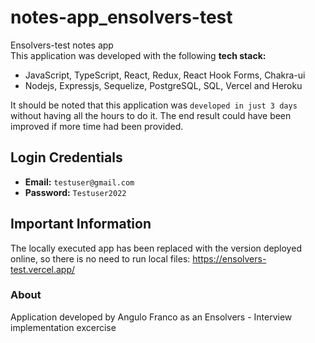 # notes-app_ensolvers-test
Ensolvers-test notes app<br/>
This application was developed with the following **tech stack:** <br/>
- JavaScript, TypeScript, React, Redux, React Hook Forms, Chakra-ui <br/>
- Nodejs, Expressjs, Sequelize, PostgreSQL, SQL, Vercel and Heroku <br/>

It should be noted that this application was `developed in just 3 days` without having all the hours to do it. The end result could have been improved if more time had been provided. <br/>

## Login Credentials
- **Email:** `testuser@gmail.com` <br/>
- **Password:** `Testuser2022`

## Important Information

The locally executed app has been replaced with the version deployed online, so there is no need to run local files: https://ensolvers-test.vercel.app/

### About
Application developed by Angulo Franco as an Ensolvers - Interview implementation excercise
